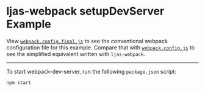 # ljas-webpack setupDevServer Example

View [`webpack.config.final.js`](./webpack.config.final.js) to see the conventional webpack configuration file for this example. Compare that with [`webpack.config.js`](./webpack.config.js) to see the simplified equivalent written with `ljas-webpack`.

---

To start webpack-dev-server, run the following `package.json` script:

```console
npm start
```
